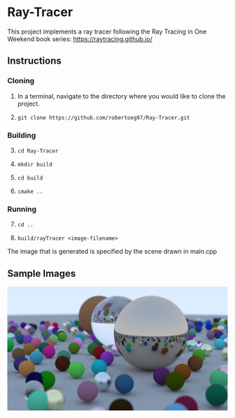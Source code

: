 # Ray-Tracer

This project implements a ray tracer following the Ray Tracing in One Weekend book series: https://raytracing.github.io/

## Instructions

### Cloning

1. In  a terminal, navigate to the directory where you would like to clone the project.

2. `git clone https://github.com/robertoeg97/Ray-Tracer.git`

### Building

3. `cd Ray-Tracer`

4. `mkdir build`

5. `cd build`

6. `cmake ..`

### Running

7. `cd ..`

8. `build/rayTracer <image-filename>`

The image that is generated is specified by the scene drawn in main.cpp

## Sample Images

![Bunch of Spheres](/images/multiple_sphere_render.png)